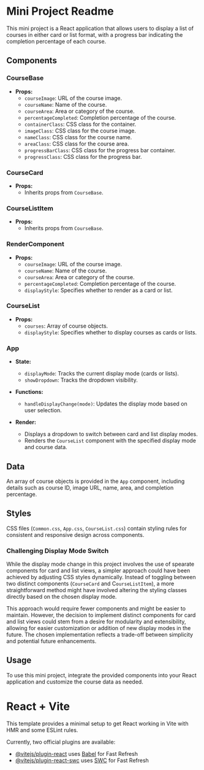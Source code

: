 # Mini Project Readme

This mini project is a React application that allows users to display a list of courses in either card or list format, with a progress bar indicating the completion percentage of each course.

## Components

### CourseBase

- **Props:**
  - `courseImage`: URL of the course image.
  - `courseName`: Name of the course.
  - `courseArea`: Area or category of the course.
  - `percentageCompleted`: Completion percentage of the course.
  - `containerClass`: CSS class for the container.
  - `imageClass`: CSS class for the course image.
  - `nameClass`: CSS class for the course name.
  - `areaClass`: CSS class for the course area.
  - `progressBarClass`: CSS class for the progress bar container.
  - `progressClass`: CSS class for the progress bar.

### CourseCard

- **Props:**
  - Inherits props from `CourseBase`.

### CourseListItem

- **Props:**
  - Inherits props from `CourseBase`.

### RenderComponent

- **Props:**
  - `courseImage`: URL of the course image.
  - `courseName`: Name of the course.
  - `courseArea`: Area or category of the course.
  - `percentageCompleted`: Completion percentage of the course.
  - `displayStyle`: Specifies whether to render as a card or list.

### CourseList

- **Props:**
  - `courses`: Array of course objects.
  - `displayStyle`: Specifies whether to display courses as cards or lists.

### App

- **State:**
  - `displayMode`: Tracks the current display mode (cards or lists).
  - `showDropdown`: Tracks the dropdown visibility.

- **Functions:**
  - `handleDisplayChange(mode)`: Updates the display mode based on user selection.

- **Render:**
  - Displays a dropdown to switch between card and list display modes.
  - Renders the `CourseList` component with the specified display mode and course data.

## Data

An array of course objects is provided in the `App` component, including details such as course ID, image URL, name, area, and completion percentage.

## Styles

CSS files (`Common.css`, `App.css`, `CourseList.css`) contain styling rules for consistent and responsive design across components.

### Challenging Display Mode Switch

While the display mode change in this project involves the use of spearate components for card and list views, a simpler approach could have been achieved by adjusting CSS styles dynamically. Instead of toggling between two distinct components (`CourseCard` and C`ourseListItem`), a more straightforward method might have involved altering the styling classes directly based on the chosen display mode.

This approach would require fewer components and might be easier to maintain. However, the decision to implement distinct components for card and list views could stem from a desire for modularity and extensibility, allowing for easier customization or addition of new display modes in the future. The chosen implementation reflects a trade-off between simplicity and potential future enhancements.

## Usage

To use this mini project, integrate the provided components into your React application and customize the course data as needed.

# React + Vite

This template provides a minimal setup to get React working in Vite with HMR and some ESLint rules.

Currently, two official plugins are available:

- [@vitejs/plugin-react](https://github.com/vitejs/vite-plugin-react/blob/main/packages/plugin-react/README.md) uses [Babel](https://babeljs.io/) for Fast Refresh
- [@vitejs/plugin-react-swc](https://github.com/vitejs/vite-plugin-react-swc) uses [SWC](https://swc.rs/) for Fast Refresh
